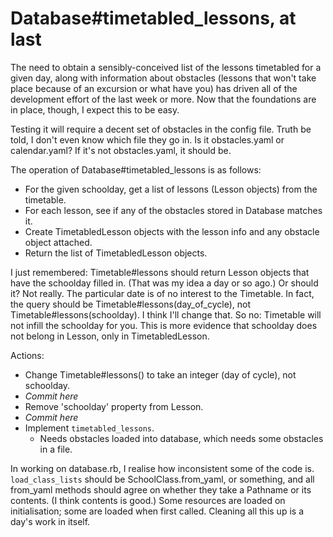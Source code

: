 # Database#timetabled\_lessons, at last

The need to obtain a sensibly-conceived list of the lessons timetabled for a
given day, along with information about obstacles (lessons that won't take
place because of an excursion or what have you) has driven all of the
development effort of the last week or more. Now that the foundations are in
place, though, I expect this to be easy.

Testing it will require a decent set of obstacles in the config file. Truth
be told, I don't even know which file they go in. Is it obstacles.yaml or
calendar.yaml? If it's not obstacles.yaml, it should be.

The operation of Database#timetabled\_lessons is as follows:

* For the given schoolday, get a list of lessons (Lesson objects) from the
  timetable.
* For each lesson, see if any of the obstacles stored in Database matches
  it.
* Create TimetabledLesson objects with the lesson info and any obstacle
  object attached.
* Return the list of TimetabledLesson objects.

I just remembered: Timetable#lessons should return Lesson objects that have
the schoolday filled in. (That was my idea a day or so ago.) Or should it?
Not really. The particular date is of no interest to the Timetable. In fact,
the query should be Timetable#lessons(day\_of\_cycle), not
Timetable#lessons(schoolday). I think I'll change that. So no: Timetable
will not infill the schoolday for you. This is more evidence that schoolday
does not belong in Lesson, only in TimetabledLesson.

Actions:

* Change Timetable#lessons() to take an integer (day of cycle), not
  schoolday.
* _Commit here_
* Remove 'schoolday' property from Lesson.
* _Commit here_
* Implement `timetabled_lessons`.
    * Needs obstacles loaded into database, which needs some obstacles in a
      file.

In working on database.rb, I realise how inconsistent some of the code is.
`load_class_lists` should be SchoolClass.from\_yaml, or something, and all
from\_yaml methods should agree on whether they take a Pathname or its
contents. (I think contents is good.) Some resources are loaded on
initialisation; some are loaded when first called. Cleaning all this up is a
day's work in itself.


